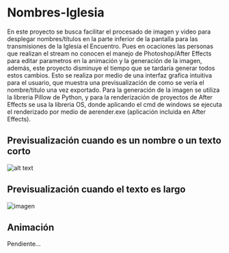 # Nombres-Iglesia
En este proyecto se busca facilitar el procesado de imagen y video para desplegar nombres/títulos en la parte inferior de la pantalla para las transmisiones de la Iglesia el Encuentro. Pues en ocaciones las personas que realizan el stream no conocen el manejo de Photoshop/After Effects para editar parametros en la animación y la generación de la imagen, además, este proyecto disminuye el tiempo que se tardaría generar todos estos cambios.
Esto se realiza por medio de una interfaz grafica intuitiva para el usuario, que muestra una previsualización de como se vería el nombre/titulo una vez exportado. Para la generación de la imagen se utiliza la libreria Pillow de Python, y para la renderización de proyectos de After Effects se usa la libreria OS, donde aplicando el cmd de windows se ejecuta el renderizado por medio de aerender.exe (aplicación incluida en After Effects). <br />

## Previsualización cuando es un nombre o un texto corto

![alt text](https://user-images.githubusercontent.com/53503084/113650602-16466c80-9656-11eb-8262-d6cad9d91a77.png)

## Previsualización cuando el texto es largo

![imagen](https://user-images.githubusercontent.com/53503084/113650943-b3a1a080-9656-11eb-9c28-13f8afd0540e.png)

## Animación
Pendiente...
